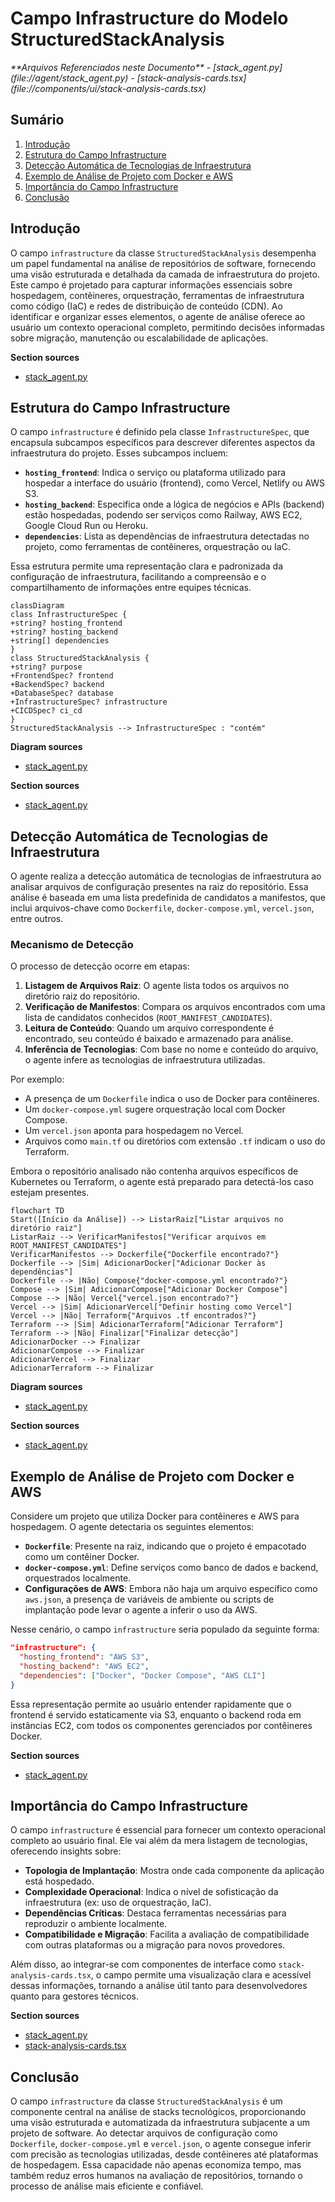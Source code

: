 # Campo Infrastructure do Modelo StructuredStackAnalysis

<cite>
**Arquivos Referenciados neste Documento**  
- [stack_agent.py](file://agent/stack_agent.py)
- [stack-analysis-cards.tsx](file://components/ui/stack-analysis-cards.tsx)
</cite>

## Sumário
1. [Introdução](#introdução)
2. [Estrutura do Campo Infrastructure](#estrutura-do-campo-infrastructure)
3. [Detecção Automática de Tecnologias de Infraestrutura](#detecção-automática-de-tecnologias-de-infraestrutura)
4. [Exemplo de Análise de Projeto com Docker e AWS](#exemplo-de-análise-de-projeto-com-docker-e-aws)
5. [Importância do Campo Infrastructure](#importância-do-campo-infrastructure)
6. [Conclusão](#conclusão)

## Introdução

O campo `infrastructure` da classe `StructuredStackAnalysis` desempenha um papel fundamental na análise de repositórios de software, fornecendo uma visão estruturada e detalhada da camada de infraestrutura do projeto. Este campo é projetado para capturar informações essenciais sobre hospedagem, contêineres, orquestração, ferramentas de infraestrutura como código (IaC) e redes de distribuição de conteúdo (CDN). Ao identificar e organizar esses elementos, o agente de análise oferece ao usuário um contexto operacional completo, permitindo decisões informadas sobre migração, manutenção ou escalabilidade de aplicações.

**Section sources**  
- [stack_agent.py](file://agent/stack_agent.py#L60-L63)

## Estrutura do Campo Infrastructure

O campo `infrastructure` é definido pela classe `InfrastructureSpec`, que encapsula subcampos específicos para descrever diferentes aspectos da infraestrutura do projeto. Esses subcampos incluem:

- **`hosting_frontend`**: Indica o serviço ou plataforma utilizado para hospedar a interface do usuário (frontend), como Vercel, Netlify ou AWS S3.
- **`hosting_backend`**: Especifica onde a lógica de negócios e APIs (backend) estão hospedadas, podendo ser serviços como Railway, AWS EC2, Google Cloud Run ou Heroku.
- **`dependencies`**: Lista as dependências de infraestrutura detectadas no projeto, como ferramentas de contêineres, orquestração ou IaC.

Essa estrutura permite uma representação clara e padronizada da configuração de infraestrutura, facilitando a compreensão e o compartilhamento de informações entre equipes técnicas.

```mermaid
classDiagram
class InfrastructureSpec {
+string? hosting_frontend
+string? hosting_backend
+string[] dependencies
}
class StructuredStackAnalysis {
+string? purpose
+FrontendSpec? frontend
+BackendSpec? backend
+DatabaseSpec? database
+InfrastructureSpec? infrastructure
+CICDSpec? ci_cd
}
StructuredStackAnalysis --> InfrastructureSpec : "contém"
```

**Diagram sources**  
- [stack_agent.py](file://agent/stack_agent.py#L60-L63)

**Section sources**  
- [stack_agent.py](file://agent/stack_agent.py#L60-L63)

## Detecção Automática de Tecnologias de Infraestrutura

O agente realiza a detecção automática de tecnologias de infraestrutura ao analisar arquivos de configuração presentes na raiz do repositório. Essa análise é baseada em uma lista predefinida de candidatos a manifestos, que inclui arquivos-chave como `Dockerfile`, `docker-compose.yml`, `vercel.json`, entre outros.

### Mecanismo de Detecção

O processo de detecção ocorre em etapas:

1. **Listagem de Arquivos Raiz**: O agente lista todos os arquivos no diretório raiz do repositório.
2. **Verificação de Manifestos**: Compara os arquivos encontrados com uma lista de candidatos conhecidos (`ROOT_MANIFEST_CANDIDATES`).
3. **Leitura de Conteúdo**: Quando um arquivo correspondente é encontrado, seu conteúdo é baixado e armazenado para análise.
4. **Inferência de Tecnologias**: Com base no nome e conteúdo do arquivo, o agente infere as tecnologias de infraestrutura utilizadas.

Por exemplo:
- A presença de um `Dockerfile` indica o uso de Docker para contêineres.
- Um `docker-compose.yml` sugere orquestração local com Docker Compose.
- Um `vercel.json` aponta para hospedagem no Vercel.
- Arquivos como `main.tf` ou diretórios com extensão `.tf` indicam o uso do Terraform.

Embora o repositório analisado não contenha arquivos específicos de Kubernetes ou Terraform, o agente está preparado para detectá-los caso estejam presentes.

```mermaid
flowchart TD
Start([Início da Análise]) --> ListarRaiz["Listar arquivos no diretório raiz"]
ListarRaiz --> VerificarManifestos["Verificar arquivos em ROOT_MANIFEST_CANDIDATES"]
VerificarManifestos --> Dockerfile{"Dockerfile encontrado?"}
Dockerfile --> |Sim| AdicionarDocker["Adicionar Docker às dependências"]
Dockerfile --> |Não| Compose{"docker-compose.yml encontrado?"}
Compose --> |Sim| AdicionarCompose["Adicionar Docker Compose"]
Compose --> |Não| Vercel{"vercel.json encontrado?"}
Vercel --> |Sim| AdicionarVercel["Definir hosting como Vercel"]
Vercel --> |Não| Terraform{"Arquivos .tf encontrados?"}
Terraform --> |Sim| AdicionarTerraform["Adicionar Terraform"]
Terraform --> |Não| Finalizar["Finalizar detecção"]
AdicionarDocker --> Finalizar
AdicionarCompose --> Finalizar
AdicionarVercel --> Finalizar
AdicionarTerraform --> Finalizar
```

**Diagram sources**  
- [stack_agent.py](file://agent/stack_agent.py#L193-L206)

**Section sources**  
- [stack_agent.py](file://agent/stack_agent.py#L193-L243)

## Exemplo de Análise de Projeto com Docker e AWS

Considere um projeto que utiliza Docker para contêineres e AWS para hospedagem. O agente detectaria os seguintes elementos:

- **`Dockerfile`**: Presente na raiz, indicando que o projeto é empacotado como um contêiner Docker.
- **`docker-compose.yml`**: Define serviços como banco de dados e backend, orquestrados localmente.
- **Configurações de AWS**: Embora não haja um arquivo específico como `aws.json`, a presença de variáveis de ambiente ou scripts de implantação pode levar o agente a inferir o uso da AWS.

Nesse cenário, o campo `infrastructure` seria populado da seguinte forma:

```json
"infrastructure": {
  "hosting_frontend": "AWS S3",
  "hosting_backend": "AWS EC2",
  "dependencies": ["Docker", "Docker Compose", "AWS CLI"]
}
```

Essa representação permite ao usuário entender rapidamente que o frontend é servido estaticamente via S3, enquanto o backend roda em instâncias EC2, com todos os componentes gerenciados por contêineres Docker.

**Section sources**  
- [stack_agent.py](file://agent/stack_agent.py#L60-L63)

## Importância do Campo Infrastructure

O campo `infrastructure` é essencial para fornecer um contexto operacional completo ao usuário final. Ele vai além da mera listagem de tecnologias, oferecendo insights sobre:

- **Topologia de Implantação**: Mostra onde cada componente da aplicação está hospedado.
- **Complexidade Operacional**: Indica o nível de sofisticação da infraestrutura (ex: uso de orquestração, IaC).
- **Dependências Críticas**: Destaca ferramentas necessárias para reproduzir o ambiente localmente.
- **Compatibilidade e Migração**: Facilita a avaliação de compatibilidade com outras plataformas ou a migração para novos provedores.

Além disso, ao integrar-se com componentes de interface como `stack-analysis-cards.tsx`, o campo permite uma visualização clara e acessível dessas informações, tornando a análise útil tanto para desenvolvedores quanto para gestores técnicos.

**Section sources**  
- [stack_agent.py](file://agent/stack_agent.py#L60-L63)  
- [stack-analysis-cards.tsx](file://components/ui/stack-analysis-cards.tsx#L107-L153)

## Conclusão

O campo `infrastructure` da classe `StructuredStackAnalysis` é um componente central na análise de stacks tecnológicos, proporcionando uma visão estruturada e automatizada da infraestrutura subjacente a um projeto de software. Ao detectar arquivos de configuração como `Dockerfile`, `docker-compose.yml` e `vercel.json`, o agente consegue inferir com precisão as tecnologias utilizadas, desde contêineres até plataformas de hospedagem. Essa capacidade não apenas economiza tempo, mas também reduz erros humanos na avaliação de repositórios, tornando o processo de análise mais eficiente e confiável.